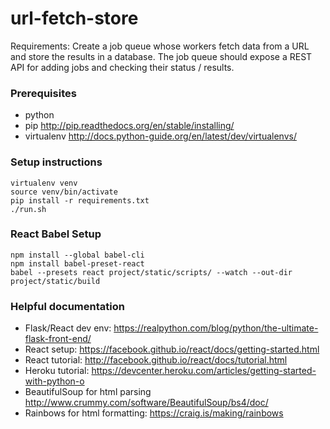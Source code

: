 # url-fetch-store

Requirements: Create a job queue whose workers fetch data from a URL and store the results in a database.  The job queue should expose a REST API for adding jobs and checking their status / results.

### Prerequisites

* python
* pip http://pip.readthedocs.org/en/stable/installing/
* virtualenv http://docs.python-guide.org/en/latest/dev/virtualenvs/

### Setup instructions
    
    virtualenv venv
    source venv/bin/activate
    pip install -r requirements.txt
    ./run.sh

### React Babel Setup
    npm install --global babel-cli
    npm install babel-preset-react
    babel --presets react project/static/scripts/ --watch --out-dir project/static/build


### Helpful documentation


* Flask/React dev env: https://realpython.com/blog/python/the-ultimate-flask-front-end/  
* React setup: https://facebook.github.io/react/docs/getting-started.html  
* React tutorial: http://facebook.github.io/react/docs/tutorial.html  
* Heroku tutorial: https://devcenter.heroku.com/articles/getting-started-with-python-o  
* BeautifulSoup for html parsing http://www.crummy.com/software/BeautifulSoup/bs4/doc/
* Rainbows for html formatting: https://craig.is/making/rainbows  

